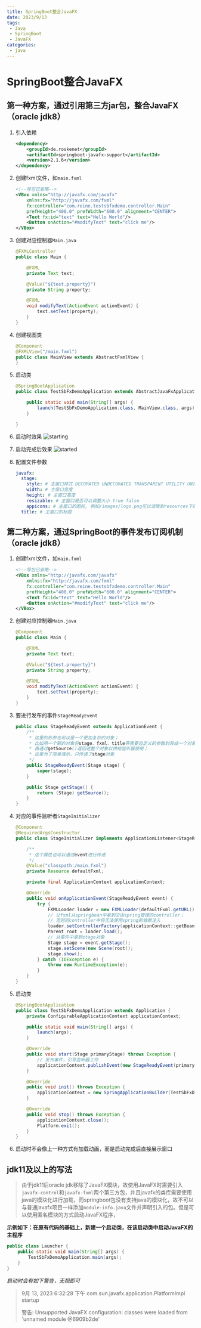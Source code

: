 ```yaml
---
title: SpringBoot整合JavaFX
date: 2023/9/13
tags:
 - Java
 - SpringBoot
 - JavaFX
categories:
 - java
---
```


# SpringBoot整合JavaFX
## 第一种方案，通过引用第三方jar包，整合JavaFX（oracle jdk8）

1. 引入依赖
    ```xml
    <dependency>
        <groupId>de.roskenet</groupId>
        <artifactId>springboot-javafx-support</artifactId>
        <version>2.1.6</version>
    </dependency>
    ```

2. 创建fxml文件，如`main.fxml`
    ```xml
    <!--导包已省略-->
    <VBox xmlns="http://javafx.com/javafx"
        xmlns:fx="http://javafx.com/fxml"
        fx:controller="com.reine.testsbfxdemo.controller.Main"
        prefHeight="400.0" prefWidth="600.0" alignment="CENTER">
        <Text fx:id="text" text="Hello World"/>
        <Button onAction="#modifyText" text="click me"/>
    </VBox>
    ```

3. 创建对应控制器`Main.java`
    ```java
    @FXMLController
    public class Main {

        @FXML
        private Text text;

        @Value("${test.property}")
        private String property;

        @FXML
        void modifyText(ActionEvent actionEvent) {
            text.setText(property);
        }
    }
    ```

4. 创建视图类
    ```java
    @Component
    @FXMLView("/main.fxml")
    public class MainView extends AbstractFxmlView {
    }
    ```

5. 启动类
    ```java
    @SpringBootApplication
    public class TestSbFxDemoApplication extends AbstractJavaFxApplicationSupport {

        public static void main(String[] args) {
            launch(TestSbFxDemoApplication.class, MainView.class, args);
        }

    }
    ```

6. 启动时效果
    ![starting](../assets/javafxSpringboot_01.png)

7. 启动完成后效果
    ![started](../assets/javafxSpringboot_02.png)

8. 配置文件参数
    ```yml
    javafx:
      stage:
        style: # 主窗口样式 DECORATED UNDECORATED TRANSPARENT UTILITY UNIFIED
        width: # 主窗口宽度
        height: # 主窗口高度
        resizable: # 主窗口是否可以调整大小 true false
        appicons: # 主窗口的图标, 例如/images/logo.png可以读取到resources下的images目录下的logo.png
      title: # 主窗口的标题    
    ```


## 第二种方案，通过SpringBoot的事件发布订阅机制（oracle jdk8）

1. 创建fxml文件，如`main.fxml`
    ```xml
    <!--导包已省略-->
    <VBox xmlns="http://javafx.com/javafx"
        xmlns:fx="http://javafx.com/fxml"
        fx:controller="com.reine.testsbfxdemo.controller.Main"
        prefHeight="400.0" prefWidth="600.0" alignment="CENTER">
        <Text fx:id="text" text="Hello World"/>
        <Button onAction="#modifyText" text="click me"/>
    </VBox>
    ```

2. 创建对应控制器`Main.java`
    ```java
    @Component
    public class Main {

        @FXML
        private Text text;

        @Value("${test.property}")
        private String property;

        @FXML
        void modifyText(ActionEvent actionEvent) {
            text.setText(property);
        }
    }
    ```

3. 要进行发布的事件`StageReadyEvent`
    ```java
    public class StageReadyEvent extends ApplicationEvent {
        /**
         * 这里的形参也可以是一个更加复杂的对象；
         * 比如用一个新的对象将stage、fxml、title等需要自定义的参数封装成一个对象，
         * 再通过getSource()返回这整个对象以供给监听器使用；
         * 这里为了简单演示，只传递了stage对象
         */
        public StageReadyEvent(Stage stage) {
            super(stage);
        }

        public Stage getStage() {
            return (Stage) getSource();
        }
    } 
    ```

4. 对应的事件监听者`StageInitializer`
    ```java
    @Component
    @RequiredArgsConstructor
    public class StageInitializer implements ApplicationListener<StageReadyEvent> {

        /**
         * 这个属性也可以通过event进行传递
         */
        @Value("classpath:/main.fxml")
        private Resource defaultFxml;

        private final ApplicationContext applicationContext;

        @Override
        public void onApplicationEvent(StageReadyEvent event) {
            try {
                FXMLLoader loader = new FXMLLoader(defaultFxml.getURL());
                // 让fxml从springbean中拿到交由spring管理的controller；
                // 否则则controller中将无法使用spring的依赖注入
                loader.setControllerFactory(applicationContext::getBean);
                Parent root = loader.load();
                // 从事件中拿到stage对象
                Stage stage = event.getStage();
                stage.setScene(new Scene(root));
                stage.show();
            } catch (IOException e) {
                throw new RuntimeException(e);
            }
        }
    }    
    ```

5. 启动类
    ```java
    @SpringBootApplication
    public class TestSbFxDemoApplication extends Application {
        private ConfigurableApplicationContext applicationContext;

        public static void main(String[] args) {
            launch(args);
        }

        @Override
        public void start(Stage primaryStage) throws Exception {
            // 发布事件，引导监听器工作
            applicationContext.publishEvent(new StageReadyEvent(primaryStage));
        }

        @Override
        public void init() throws Exception {
            applicationContext = new SpringApplicationBuilder(TestSbFxDemoApplication.class).run();
        }

        @Override
        public void stop() throws Exception {
            applicationContext.close();
            Platform.exit();
        }
    }    
    ```

6. 启动时不会像上一种方式有加载动画，而是启动完成后直接展示窗口

## jdk11及以上的写法
> 由于jdk11后oracle jdk移除了JavaFX模块，故使用JavaFX时需要引入`javafx-control`和`javafx-fxml`两个第三方包，并且javafx的类库需要使用java的模块化进行加载，而springboot包没有支持java的模块化，故不可以与普通javafx项目一样添加`module-info.java`文件并声明引入的包。但是可以使用匿名模块的方式启动JavaFX程序，

**示例如下：在原有代码的基础上，新建一个启动类，在该启动类中启动JavaFX的主程序**

```java
public class Launcher {
    public static void main(String[] args) {
        TestSbFxDemoApplication.main(args);
    }
}
```

*启动时会有如下警告，无视即可*
> 9月 13, 2023 6:32:28 下午 com.sun.javafx.application.PlatformImpl startup
> 
> 警告: Unsupported JavaFX configuration: classes were loaded from 'unnamed module @6909b2de'